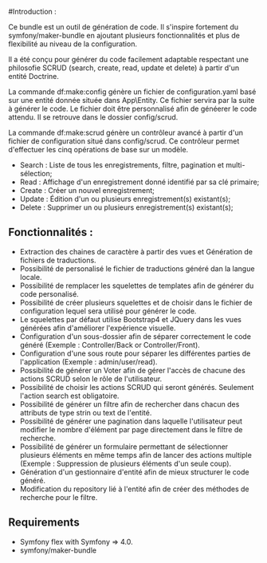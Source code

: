 #Introduction :

Ce bundle est un outil de génération de code. Il s'inspire fortement du symfony/maker-bundle en ajoutant plusieurs fonctionnalités et plus de flexibilité au niveau de la configuration.

Il a été conçu pour générer du code facilement adaptable respectant une philosofie SCRUD (search, create, read, update et delete) à partir d'un entité Doctrine.

La commande df:make:config génère un fichier de configuration.yaml basé sur une entité donnée située dans App\Entity. Ce fichier servira par la suite à générer le code. Le fichier doit être personnalisé afin de généerer le code attendu. Il se retrouve dans le dossier config/scrud.

La commande df:make:scrud génère un contrôleur avancé à partir d'un fichier de configuration situé dans config/scrud. Ce contrôleur permet d'effectuer les cinq opérations de base sur un modèle.

* Search : Liste de tous les enregistrements, filtre, pagination et multi-sélection;
* Read : Affichage d'un enregistrement donné identifié par sa clé primaire;
* Create : Créer un nouvel enregistrement;
* Update : Édition d'un ou plusieurs enregistrement(s) existant(s);
* Delete : Supprimer un ou plusieurs enregistrement(s) existant(s);

## Fonctionnalités :
* Extraction des chaines de caractère à partir des vues et Génération de fichiers de traductions.
* Possibilité de personalisé le fichier de traductions généré dan la langue locale.
* Possibilité de remplacer les squelettes de templates afin de générer du code personalisé.
* Possibilité de créer plusieurs squelettes et de choisir dans le fichier de configuration lequel sera utilisé pour générer le code.
* Le squelettes par défaut utilise Bootstrap4 et JQuery dans les vues générées afin d'améliorer l'expérience visuelle.
* Configuration d'un sous-dossier afin de séparer correctement le code généré (Exemple : Controller/Back or Controller/Front).
* Configuration d'une sous route pour séparer les différentes parties de l'application (Exemple : admin/user/read).
* Possibilité de générer un Voter afin de gérer l'accès de chacune des actions SCRUD selon le rôle de l'utilisateur.
* Possibilité de choisir les actions SCRUD qui seront générés. Seulement l'action search est obligatoire.
* Possibilité de générer un filtre afin de rechercher dans chacun des attributs de type strin ou text de l'entité.
* Possibilité de générer une pagination dans laquelle l'utilisateur peut modifier le nombre d'élément par page directement dans le filtre de recherche.
* Possibilité de générer un formulaire permettant de sélectionner plusieurs éléments en même temps afin de lancer des actions multiple (Exemple : Suppression de plusieurs éléments d'un seule coup).
* Génération d'un gestionnaire d'entité afin de mieux structurer le code généré.
* Modification du repository lié à l'entité afin de créer des méthodes de recherche pour le filtre.

## Requirements
* Symfony flex with Symfony => 4.0.
* symfony/maker-bundle
